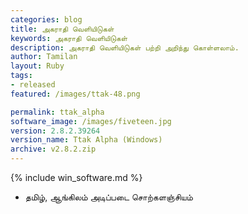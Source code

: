 ```yaml
---
categories: blog
title: அகராதி வெளியிடுகள்
keywords: அகராதி வெளியிடுகள்
description: அகராதி வெளியிடுகள் பற்றி அறிந்து கொள்ளலாம்.
author: Tamilan
layout: Ruby
tags: 
- released
featured: /images/ttak-48.png

permalink: ttak_alpha
software_image: /images/fiveteen.jpg
version: 2.8.2.39264 
version_name: Ttak Alpha (Windows)
archive: v2.8.2.zip
---
```


{% include win_software.md %}

- தமிழ், ஆங்கிலம் அடிப்படை சொற்களஞ்சியம்
